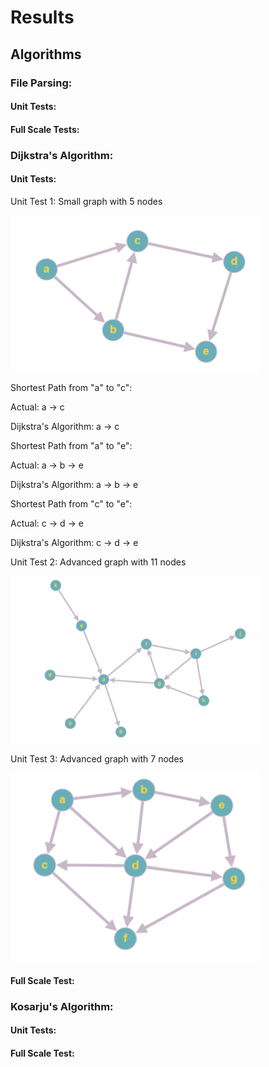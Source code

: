 # Results



## Algorithms

### File Parsing:

#### Unit Tests:

#### Full Scale Tests:




### Dijkstra's Algorithm:
#### Unit Tests:

Unit Test 1: Small graph with 5 nodes

<img src="https://github.com/gautamdayal/wikiracing-CS225/blob/main/tests/graphs/demofile.png" alt="demofile" width="400"/>

Shortest Path from "a" to "c": 

Actual: a -> c

Dijkstra's Algorithm: a -> c

Shortest Path from "a" to "e":

Actual: a -> b -> e

Dijkstra's Algorithm: a -> b -> e

Shortest Path from "c" to "e":

Actual: c -> d -> e

Dijkstra's Algorithm: c -> d -> e


Unit Test 2: Advanced graph with 11 nodes

<img src="https://github.com/gautamdayal/wikiracing-CS225/blob/main/tests/graphs/demofile_2.png" alt="demofile2" width="400"/>

Unit Test 3: Advanced graph with 7 nodes

<img src="https://github.com/gautamdayal/wikiracing-CS225/blob/main/tests/graphs/demofile_3.png" alt="demofile3" width="400"/>

#### Full Scale Test:


### Kosarju's Algorithm:
#### Unit Tests:

#### Full Scale Test:

